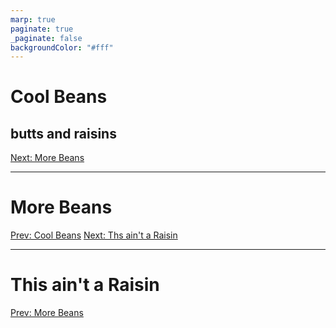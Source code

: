 ```yaml
---
marp: true
paginate: true
_paginate: false
backgroundColor: "#fff"
---
```


# Cool Beans

## butts and raisins

[Next: More Beans](#2)

---

# More Beans

[Prev: Cool Beans](#1)
[Next: Ths ain't a Raisin](#3)

---

# This ain't a Raisin

[Prev: More Beans](#2)